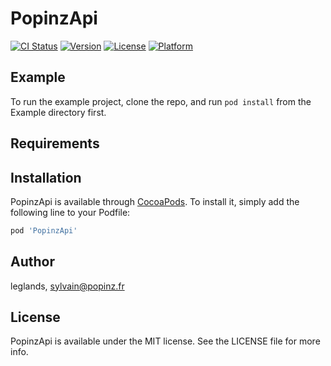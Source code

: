 # PopinzApi

[![CI Status](http://img.shields.io/travis/leglands/PopinzApi.svg?style=flat)](https://travis-ci.org/leglands/PopinzApi)
[![Version](https://img.shields.io/cocoapods/v/PopinzApi.svg?style=flat)](http://cocoapods.org/pods/PopinzApi)
[![License](https://img.shields.io/cocoapods/l/PopinzApi.svg?style=flat)](http://cocoapods.org/pods/PopinzApi)
[![Platform](https://img.shields.io/cocoapods/p/PopinzApi.svg?style=flat)](http://cocoapods.org/pods/PopinzApi)

## Example

To run the example project, clone the repo, and run `pod install` from the Example directory first.

## Requirements

## Installation

PopinzApi is available through [CocoaPods](http://cocoapods.org). To install
it, simply add the following line to your Podfile:

```ruby
pod 'PopinzApi'
```

## Author

leglands, sylvain@popinz.fr

## License

PopinzApi is available under the MIT license. See the LICENSE file for more info.
